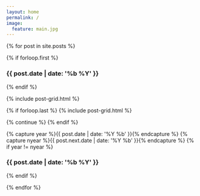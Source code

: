 ```yaml
---
layout: home
permalink: /
image:
  feature: main.jpg
---
```


{% for post in site.posts %}

{% if forloop.first %}
  <h3 style="clear: both">{{ post.date | date: '%b %Y' }}</h3>
  <div class="tiles">    
{% endif %}

{% include post-grid.html %}

{% if forloop.last %}
  {% include post-grid.html %}
  </div><!-- /.tiles --> 
  {% continue %}  
{% endif %}

{% capture year %}{{ post.date | date: '%Y %b' }}{% endcapture %}
{% capture nyear %}{{ post.next.date | date: '%Y %b' }}{% endcapture %}
{% if year != nyear %}
  </div><!-- /.tiles -->
  <h3 style="clear: both">{{ post.date | date: '%b %Y' }}</h3>
  <div class="tiles">
{% endif %}
  
{% endfor %}

